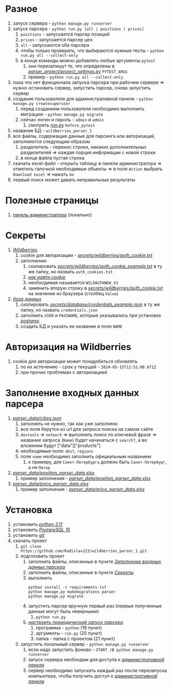# Разное

1) запуск сервера - `python manage.py runserver`
2) запуск парсера - `python run.py [all | positions | prices]`
    1) `positions` - запускается парсер позиций
    2) `prices` - запускается парсер цен
    3) `all` - запускаются оба парсера
    4) чтобы только проверить, что выбираются нужные тесты - `python run.py all --collect-only`
    5) в конце команды можно добавлять любые аргументы `pytest`
        1) они перезапишут те, что определены в [*parser_project/project_settings.py*](parser_project/project_settings.py) `PYTEST_ARGS`
        2) пример - `python run.py all --collect-only`
3) пока что нет функционала запуска парсера при рабочем сервере => нужно остановить сервер, запустить парсер, снова запустить сервер
4) создание пользователя для административной панели - `python manage.py createsuperuser`
    1) перед созданием пользователя необходимо выполнить миграцию - `python manage.py migrate`
    2) сейчас логин и пароль - `admin` и `admin`
        1) смотреть [*run.py*](run.py) `before_pytest`
5) название БД - `wildberries_parser_1`
6) все файлы, содержащие данные для парсинга или авторизаций, заполняются следующим образом
    1) разделитель - перенос строки, никаких дополнительных разделителей => каждая порция информации с новой строки
    2) в конце файла пустая строка
7) скачать excel-файл - открыть таблицу в панели администратора => отметить галочкой необходимые объекты => в поле `Action` выбрать `Download excel` =>
   нажать `Go`
8) первый поиск может давать неправильные результаты


# Полезные страницы

1) [панель администратора](http://127.0.0.1:8000/admin/) (локально)


# Секреты

1) [*Wildberries*](https://www.wildberries.ru/)
    1) cookie для авторизации - [*secrets/wildberries/auth_cookie.txt*](secrets/wildberries/auth_cookie.txt)
    2) заполнение
        1) скопировать [*secrets/wildberries/auth_cookie_example.txt*](secrets/wildberries/auth_cookie_example.txt) в ту же папку, но назвать `auth_cookies.txt`
        2) [*как найти cookie*](https://cookie-script.com/blog/chrome-cookies)
        3) необходимая называется `WILDAUTHNEW_V3`
        4) заменить вторую строку в [*secrets/wildberries/auth_cookie.txt*](secrets/wildberries/auth_cookie.txt) на значение из браузера (столбец `Value`)
2) [*база данных*](https://www.postgresql.org/)
    1) скопировать [*secrets/database/credentials_example.json*](secrets/database/credentials_example.json) в ту же папку, но назвать `credentials.json`
    2) заполнить `USER` и `PASSWORD`, которые указывались при установке [*postgres*](https://www.postgresql.org/)
    3) создать БД и указать ее название в поле `NAME`


# Авторизация на Wildberries

1) cookie для авторизации может понадобиться обновлять
    1) по их истечению - срок у текущей - `2024-05-15T12:51:08.671Z`
    2) при прочих проблемах с авторизацией


# Заполнение входных данных парсера

1) [*parser_data/cities.json*](parser_data/cities.json)
    1) заполнять не нужно, так как уже заполнено
    2) все поля берутся из url для запроса поиска на самом сайте
    3) `devtools` => `network` => выполнить поиск по ключевой фразе => название запроса (`Name`) будет начинаться с `search?`, а во вложении
       будут ["data"]["products"]
    4) необходимые поля: `dest`, `regions`
    5) поле `name` необходимо заполнить официальным названием
        1) к примеру, для `Санкт-Петербурга` должно быть `Санкт-Петербург`, а не `Питер`
2) [*parser_data/position_parser_data.xlsx*](parser_data/position_parser_data.xlsx)
    1) пример заполнения - [*parser_data/position_parser_data.xlsx*](parser_data/position_parser_data.xlsx)
2) [*parser_data/price_parser_data.xlsx*](parser_data/price_parser_data.xlsx)
    1) пример заполнения - [*parser_data/price_parser_data.xlsx*](parser_data/price_parser_data.xlsx)


# Установка

1) установить [*python 3.11*](https://www.python.org/)
2) установить [*PostgreSQL 15*](https://www.postgresql.org/)
3) установить [*git*](https://git-scm.com/downloads)
4) скачать проект
    1) `git clone https://github.com/Radislav123/wildberries_parser_1.git`
    2) подготовить проект
        1) заполнить файлы, описанные в пункте [*Заполнение входных данных парсера*](#заполнение-входных-данных-парсера)
        2) заполнить файлы, описанные в пункте [*Секреты*](#секреты)
        3) выполнить
            ```commandline
            python install -r requirements.txt
            python manage.py makemigrations parser
            python manage.py migrate
            ```
        4) запустить парсер вручную первый раз (первые полученные данные могут быть неверными)
            1) `python run.py`
        5) [*настроить периодический запуск парсера*](https://www.windowscentral.com/how-create-automated-task-using-task-scheduler-windows-10)
            1) программа - `python` (19 пункт)
            2) аргументы - `run.py` (20 пункт)
            3) папка - папка с проектом (21 пункт)
    3) запустить локальный сервер - `python manage.py runserver`
        1) если надо запустить фоново - `START /B python manage.py runserver`
        2) запуск сервера необходим для доступа к [*административной панели*](http://127.0.0.1:8000/admin/)
        3) сервер необходимо запускать каждый раз после перезапуска компьютера, чтобы получить доступ к
           [*административной панели*](http://127.0.0.1:8000/admin/)
